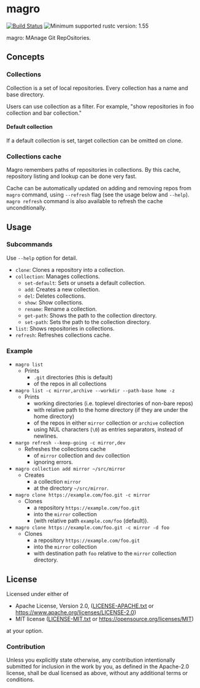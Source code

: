 # magro

[![Build Status](https://gitlab.com/lo48576/magro/badges/develop/pipeline.svg)](https://gitlab.com/lo48576/magro/pipelines/)
![Minimum supported rustc version: 1.55](https://img.shields.io/badge/rustc-1.55+-lightgray.svg)

magro: MAnage Git RepOsitories.

## Concepts

### Collections

Collection is a set of local repositories.
Every collection has a name and base directory.

Users can use collection as a filter.
For example, "show repositories in foo collection and bar collection."

#### Default collection

If a default collection is set, target collection can be omitted on clone.

### Collections cache

Magro remembers paths of repositories in collections.
By this cache, repository listing and lookup can be done very fast.

Cache can be automatically updated on adding and removing repos from `magro` command,
using `--refresh` flag (see the usage below and `--help`).
`magro refresh` command is also available to refresh the cache unconditionally.

## Usage

### Subcommands

Use `--help` option for detail.

* `clone`: Clones a repository into a collection.
* `collection`: Manages collections.
    + `set-default`: Sets or unsets a default collection.
    + `add`: Creates a new collection.
    + `del`: Deletes collections.
    + `show`: Show collections.
    + `rename`: Rename a collection.
    + `get-path`: Shows the path to the collection directory.
    + `set-path`: Sets the path to the collection directory.
* `list`: Shows repositories in collections.
* `refresh`: Refreshes collections cache.

### Example

* `magro list`
    + Prints
        - `.git` directories (this is default)
        - of the repos in all collections
* `magro list -c mirror,archive --workdir --path-base home -z`
    + Prints
        - working directories (i.e. toplevel directories of non-bare repos)
        - with relative path to the home directory (if they are under the home directory)
        - of the repos in either `mirror` collection or `archive` collection
        - using NUL characters (`\0`) as entries separators, instead of newlines.
* `margo refresh --keep-going -c mirror,dev`
    + Refreshes the collections cache
        + of `mirror` collection and `dev` collection
        + ignoring errors.
* `magro collection add mirror ~/src/mirror`
    + Creates
        - a collection `mirror`
        - at the directory `~/src/mirror`.
* `magro clone https://example.com/foo.git -c mirror`
    + Clones
        - a repository `https://example.com/foo.git`
        - into the `mirror` collection
        - (with relative path `example.com/foo` (default)).
* `magro clone https://example.com/foo.git -c mirror -d foo`
    + Clones
        - a repository `https://example.com/foo.git`
        - into the `mirror` collection
        - with destination path `foo` relative to the `mirror` collection directory.

## License

Licensed under either of

* Apache License, Version 2.0, ([LICENSE-APACHE.txt](LICENSE-APACHE.txt) or
  <https://www.apache.org/licenses/LICENSE-2.0>)
* MIT license ([LICENSE-MIT.txt](LICENSE-MIT.txt) or
  <https://opensource.org/licenses/MIT>)

at your option.

### Contribution

Unless you explicitly state otherwise, any contribution intentionally submitted
for inclusion in the work by you, as defined in the Apache-2.0 license, shall be
dual licensed as above, without any additional terms or conditions.

